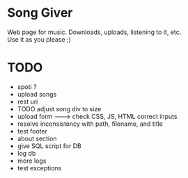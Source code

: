 # Song Giver
Web page for music. Downloads, uploads, listening to it, etc. <br>
Use it as you please ;)

# TODO
<ul>
	<li>spoti ?</li>
	<li>upload songs</li>
	<li>rest uri</li>
	<li>TODO adjust song div to size</li>
	<li>upload form ---> check CSS, JS, HTML correct inputs</li>
	<li>resolve inconsistency with path, filename, and title</li>
	<li>test footer</li>
	<li>about section</li>
	<li>give SQL script for DB</li>
	<li>log db</li>
	<li>more logs</li>
	<li>test exceptions</li>
</ul>
